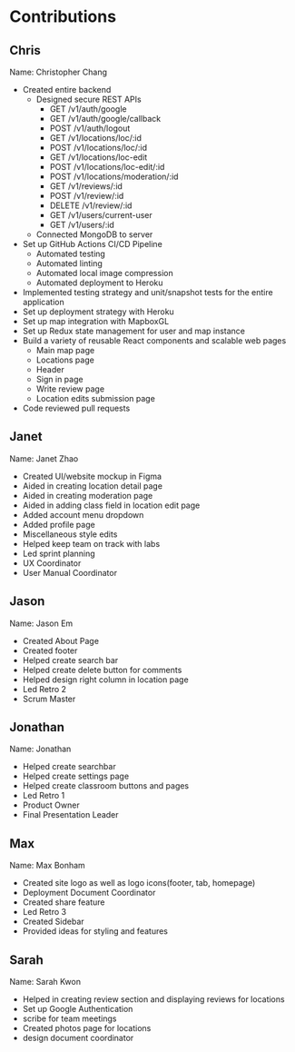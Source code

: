 # Contributions

## Chris
Name: Christopher Chang

* Created entire backend
    * Designed secure REST APIs
        * GET /v1/auth/google
        * GET /v1/auth/google/callback
        * POST /v1/auth/logout
        * GET /v1/locations/loc/:id
        * POST /v1/locations/loc/:id
        * GET /v1/locations/loc-edit
        * POST /v1/locations/loc-edit/:id
        * POST /v1/locations/moderation/:id
        * GET /v1/reviews/:id
        * POST /v1/review/:id
        * DELETE /v1/review/:id
        * GET /v1/users/current-user
        * GET /v1/users/:id
    * Connected MongoDB to server
* Set up GitHub Actions CI/CD Pipeline
    * Automated testing
    * Automated linting
    * Automated local image compression
    * Automated deployment to Heroku
* Implemented testing strategy and unit/snapshot tests for the entire application
* Set up deployment strategy with Heroku
* Set up map integration with MapboxGL
* Set up Redux state management for user and map instance
* Build a variety of reusable React components and scalable web pages
    * Main map page
    * Locations page
    * Header
    * Sign in page
    * Write review page
    * Location edits submission page
* Code reviewed pull requests

## Janet
Name: Janet Zhao

* Created UI/website mockup in Figma
* Aided in creating location detail page
* Aided in creating moderation page
* Aided in adding class field in location edit page
* Added account menu dropdown
* Added profile page
* Miscellaneous style edits
* Helped keep team on track with labs
* Led sprint planning
* UX Coordinator
* User Manual Coordinator

## Jason
Name: Jason Em

* Created About Page
* Created footer
* Helped create search bar
* Helped create delete button for comments
* Helped design right column in location page
* Led Retro 2
* Scrum Master

## Jonathan
Name: Jonathan

* Helped create searchbar
* Helped create settings page
* Helped create classroom buttons and pages
* Led Retro 1
* Product Owner
* Final Presentation Leader

## Max
Name: Max Bonham

* Created site logo as well as logo icons(footer, tab, homepage)
* Deployment Document Coordinator
* Created share feature
* Led Retro 3
* Created Sidebar
* Provided ideas for styling and features

## Sarah
Name: Sarah Kwon

* Helped in creating review section and displaying reviews for locations
* Set up Google Authentication
* scribe for team meetings
* Created photos page for locations 
* design document coordinator
